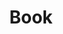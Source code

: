 ---
title: Book
summary: Contains all the articles related to my books and reading.
# description: 
---